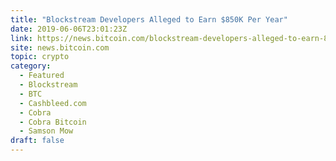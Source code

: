 ```yaml
---
title: "Blockstream Developers Alleged to Earn $850K Per Year"
date: 2019-06-06T23:01:23Z
link: https://news.bitcoin.com/blockstream-developers-alleged-to-earn-850k-per-year/?utm_medium=RSS&utm_source=hune
site: news.bitcoin.com
topic: crypto
category:
  - Featured
  - Blockstream
  - BTC
  - Cashbleed.com
  - Cobra
  - Cobra Bitcoin
  - Samson Mow
draft: false
---
```

